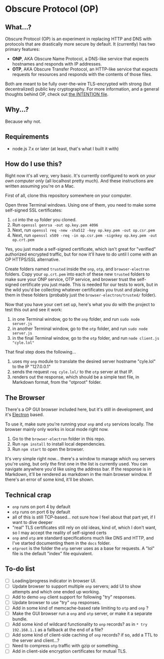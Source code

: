 # Obscure Protocol (OP)

## What...?

Obscure Protocol (OP) is an experiment in replacing HTTP and DNS with protocols that are drastically more secure by default. It (currently) has two primary features:

- **ONP**, AKA Obscure Name Protocol, a DNS-like service that expects hostnames and responds with IP addresses.
- **OTP**, AKA Obscure Transfer Protocol, an HTTP-like service that expects requests for resources and responds with the contents of those files.

Both are meant to be fully over-the-wire TLS-encrypted with strong (but decentralized) public key cryptography. For more information, and a general thoughts behind OP, check out [the INTENTION file](INTENTION.md).

## Why...?

Because why not.

## Requirements

- node.js 7.x or later (at least, that's what I built it with)

## How do I use this?

Right now it's all very, very basic. It's currently configured to work on _your own computer only_ (all localhost pretty much). And these instructions are written assuming you're on a Mac.

First of all, clone this repository somewhere on your computer.

Open three Terminal windows. Using one of them, you need to make some self-signed SSL certificates:

1. `cd` into the `op` folder you cloned.
1. Run `openssl genrsa -out op.key.pem 4096`
1. Next, run `openssl req -new -sha512 -key op.key.pem -out op.csr.pem`
1. Next, run `openssl x509 -req -in op.csr.pem -signkey op.key.pem -out op.crt.pem`

Yes, you just made a self-signed certificate, which isn't great for "verified" authorized encrypted traffic, but for now it'll have to do until I come with an OP HTTPS/SSL alternative.

Create folders named `trusted` inside the `onp`, `otp`, and `browser-electron` folders. Copy your `op.crt.pem` into each of these new `trusted` folders to make sure your ONP service, OTP service, and browser trust the self-signed certificate you just made. This is needed for our tests to work, but in the wild you'd be collecting whatever certificates you trust and placing them in these folders (probably just the `browser-electron/trusted/` folder).

Now that you have your cert set up, here's what you do with the project to test this out and see it work:

1. in one Terminal window, go to the `onp` folder, and run `sudo node server.js`
1. in another Terminal window, go to the `otp` folder, and run `sudo node server.js`
1. in the final Terminal window, go to the `otp` folder, and run `node client.js "cyle.lol"`

That final step does the following...

1. uses my `onp` module to translate the desired server hostname "cyle.lol" to the IP "127.0.0.1"
1. sends the request `req cyle.lol/` to the `otp` server at that IP.
1. renders out the response, which should be a simple text file, in Markdown format, from the "otproot" folder.

## The Browser

There's a OP GUI browser included here, but it's still in development, and it's [Electron](http://electron.atom.io/) based.

To use it, make sure you're running your `onp` and `otp` services locally. The browser mainly only works in local mode right now.

1. Go to the `browser-electron` folder in this repo.
1. Run `npm install` to install local dependencies.
1. Run `npm start` to open the browser.

It's very simple right now... there's a window to manage which `onp` servers you're using, but only the first one in the list is currently used. You can navigate anywhere you'd like using the address bar. If the response is in Markdown, it'll be rendered as markdown in the main browser window. If there's an error of some kind, it'll be shown.

## Technical crap

- `onp` runs on port 4 by default
- `otp` runs on port 6 by default
- all of this is still TCP-based... not sure how I feel about that part yet, if I want to dive deeper
- "real" TLS certificates still rely on old ideas, kind of, which I don't want, so I may accept the reality of self-signed certs
- `onp` and `otp` are standard specifications much like DNS and HTTP, and I've started documenting them in the `docs` folder.
- `otproot` is the folder the `otp` server uses as a base for requests. A "lol" file is the default "index" file equivalent.

## To-do list

- [ ] Loading/progress indicator in browser UI.
- [ ] Update browser to support multiple `onp` servers; add UI to show attempts and which one ended up working.
- [ ] Add to demo `onp` client support for following "try" responses.
- [ ] Update browser to use "try" `onp` responses.
- [ ] Add in some kind of memcache-based rate limiting to `otp` and `onp` ?
- [ ] Make the GUI browser run a `onp` and `otp` server, or make it a separate bundle.
- [ ] Add some kind of wildcard functionality to `onp` records? as in `* try 192.168.1.1` as a fallback at the end of a file?
- [ ] Add some kind of client-side caching of `onp` records? if so, add a TTL to the server and client...?
- [ ] Need to compress `otp` traffic with gzip or something.
- [ ] Add in client-side encryption certificates for mutual TLS.
